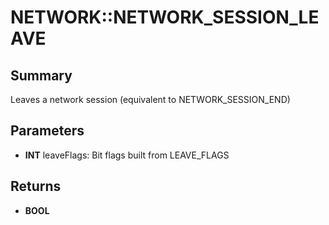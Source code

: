 # NETWORK::NETWORK_SESSION_LEAVE

## Summary
Leaves a network session (equivalent to NETWORK_SESSION_END)

## Parameters
* **INT** leaveFlags: Bit flags built from LEAVE_FLAGS

## Returns
* **BOOL**